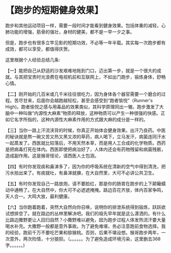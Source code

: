 # 【跑步的短期健身效果】

跑步和其他运动项目一样，需要一段时间才能看到健身效果。包括体重的减轻，心肺功能的增强，筋骨的强壮，身材的健美，都不是一早一夕之事。

但是，跑步也有很多立竿见影的短期功效，不必等一年半载。其实每一次跑步都有成效，都可以享受，都值得庆贺。

这里根据个人经验总结几条:

【一】能把自己从舒适的沙发艰难地拖到门口，迈出第一步，就是一个很大的成就。与其把宝贵时光浪费在电视机前和互联网上，不如出门跑步，锻炼身体，舒畅心情。

【二】刚开始的几百米或几千米往往很吃力，因为身体各个器官需要一个磨合的过程。苦尽甘来，后面你会越跑越轻松，甚至会感受到“跑者愉悦”（Runner's High)。跑者愉悦之感与用毒品的效果类似，其科学原理同出一辙。跑步激发了大脑中一种叫做“内源性大麻素”物质的释放，这种物质可以产生一种很强的快感。正如它名字所指的，这种内源性大麻素作用的方式跟大麻的成分是一样的。

【三】当你一路上汗流浃背的时候，你真正开始体会健身效果。出汗乃良药。中医的秘诀就是熬一碗又苦又热又黑又浓的草药，病人喝下，立马发汗，病菌连同汗水一起蒸发了。西医就比较落后，不用天然本草，而是用人工合成的化学物质。西药是把病毒打死在体内。西医即使把病治好了，人体内还会有药物残留和病菌残骸，造成副作用。这是猴哥怪论，请西医人士包涵。

【四】有时你发现痰和鼻涕多了，因为你的呼吸系统在清新的空气中得到清洗，把污水拍出来了。有痰就吐，有鼻涕就擤，在大自然里，大可不必讲公共卫生。

【五】有时你发现自己一路放炮，请不要脸红，那是你的肠胃在跑步的上下颠簸蠕动中通畅了。在大自然中，你大可不必遮遮掩掩。路边百花齐放，体内百家争鸣，天人合一。大鸣大放，最利健康。

【六】当你跑着跑着，突然大自然向你召唤，说明你的排泄系统得到锻炼，跃跃欲试想排空了。就在路边的丛林里解决吧。我们的祖先早年就是这么潇洒的。有什么比路边撒野更让人回归自然？小撒野难以避免，因为跑步过程人体发热流汗要大量喝水补充。大撒野一般都是意外事故。为了避免难堪，务必注意跑前食物选择。我的经验，跑前千万不要吃芒果和猕猴桃。否则，后果不堪设想。猴哥跑步两年，一次意外，两次险情，十分狼狈。（。。。。。。为了避免造成环境污染，这里删去368字。。。。。。)
